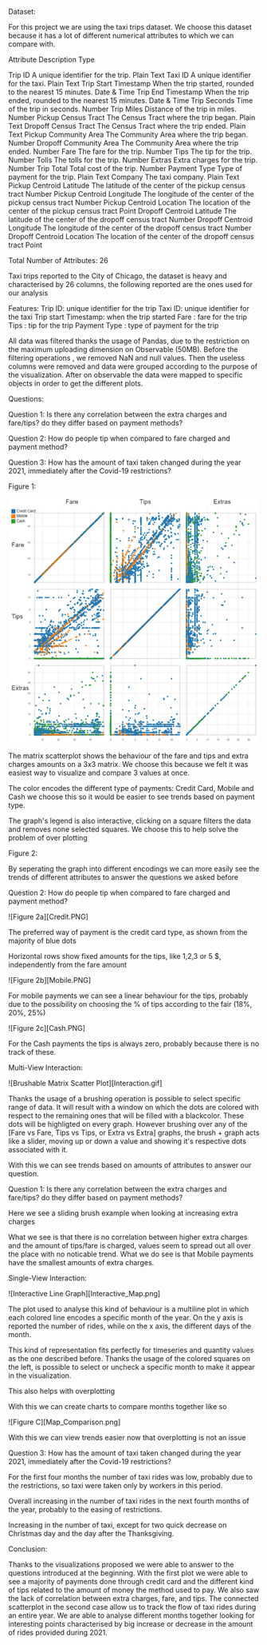 Dataset:

For this project we are using the taxi trips dataset. We choose this dataset because it has a lot of different numerical attributes to which we can compare with.


Attribute                   Description                                                 Type         

Trip ID	                    A unique identifier for the trip.                           Plain Text
Taxi ID	                    A unique identifier for the taxi.                           Plain Text
Trip Start Timestamp	    When the trip started, rounded to the nearest 15 minutes.   Date & Time
Trip End Timestamp	        When the trip ended, rounded to the nearest 15 minutes.     Date & Time
Trip Seconds	            Time of the trip in seconds.                                Number
Trip Miles	                Distance of the trip in miles.                              Number
Pickup Census Tract	        The Census Tract where the trip began.                      Plain Text
Dropoff Census Tract	    The Census Tract where the trip ended.                      Plain Text
Pickup Community Area	    The Community Area where the trip began.                    Number
Dropoff Community Area	    The Community Area where the trip ended.                    Number
Fare	                    The fare for the trip.                                      Number
Tips	                    The tip for the trip.                                       Number
Tolls	                    The tolls for the trip.                                     Number
Extras	                    Extra charges for the trip.                                 Number
Trip Total	                Total cost of the trip.                                     Number
Payment Type	            Type of payment for the trip.                               Plain Text
Company	                    The taxi company.                                           Plain Text
Pickup Centroid Latitude	The latitude of the center of the pickup census tract       Number
Pickup Centroid Longitude	The longitude of the center of the pickup census tract      Number
Pickup Centroid Location	The location of the center of the pickup census tract       Point
Dropoff Centroid Latitude	The latitude of the center of the dropoff census tract      Number
Dropoff Centroid Longitude	The longitude of the center of the dropoff census tract     Number
Dropoff Centroid Location	The location of the center of the dropoff census tract      Point

Total Number of Attributes: 26

Taxi trips reported to the City of Chicago, the dataset is heavy and characterised by 26 columns, the following reported are the ones used for our analysis

Features:
Trip ID: unique identifier for the trip
Taxi ID: unique identifier for the taxi
Trip start Timestamp: when the trip started
Fare : fare for the trip
Tips : tip for the trip 
Payment Type : type of payment for the trip

All data was filtered thanks the usage of Pandas, due to the restriction on the maximum uploading dimension on Observable (50MB). Before the filtering operations , we removed NaN and null values. Then the useless columns were removed and data were grouped according to the purpose of the visualization. After on observable the data were mapped to specific objects in order to get the different plots.


Questions:

Question 1:
    Is there any correlation between the extra charges and fare/tips? do they differ based on payment methods? 

Question 2:
    How do people tip when compared to fare charged and payment method?

Question 3:
    How has the amount of taxi taken changed during the year 2021, immediately after the Covid-19 restrictions?

Figure 1:

![Scatter Plot Matrix](Multi-Scatter.PNG)


The matrix scatterplot shows the behaviour of the fare and tips and extra charges amounts on a 3x3 matrix.
We choose this because we felt it was easiest way to visualize and compare 3 values at once. 

The color encodes the different type of payments: Credit Card, Mobile and Cash
we choose this so it would be easier to see trends based on payment type.

The graph's legend is also interactive, clicking on a square filters the data and removes none selected squares.
We choose this to help solve the problem of over plotting


Figure 2:

By seperating the graph into different encodings we can more easily see the trends of different attributes
to answer the questions we asked before

Question 2:
    How do people tip when compared to fare charged and payment method?

![Figure 2a][Credit.PNG]

The preferred way of payment is the credit card type, as shown from the majority of blue dots

Horizontal rows show fixed amounts for the tips, like 1,2,3 or 5 $, independently from the fare amount 

![Figure 2b][Mobile.PNG]

For mobile payments we can see a linear behaviour for the tips, 
probably due to the possibility on choosing the % of tips according to the fair (18%, 20%, 25%)


![Figure 2c][Cash.PNG]

For the Cash payments the tips is always zero, probably because there is no track of these.


Multi-View Interaction:

![Brushable Matrix Scatter Plot][Interaction.gif]


Thanks the usage of a brushing operation is possible to select specific range of data. It will result with a window on which the dots are colored with respect to the remaining ones that will be filled with a blackcolor. These dots will be highligted on every graph. However brushing over any of the [Fare vs Fare, Tips vs Tips, or Extra vs Extra] graphs, the brush + graph acts like a slider, moving up or down a value and showing it's respective dots associated with it. 

With this we can see trends based on amounts of attributes to answer our question.

Question 1:
    Is there any correlation between the extra charges and fare/tips? do they differ based on payment methods? 


Here we see a sliding brush example when looking at increasing extra charges

What we see is that there is no correlation between	 higher extra charges and the amount of tips/fare is charged, values seem to spread out all over the place with no noticable trend. What we do see is that Mobile payments have the smallest amounts of extra charges.




Single-View Interaction:

![Interactive Line Graph][Interactive_Map.png]


The plot used to analyse this kind of behaviour is a multiline plot in which each colored line encodes a specific month of the year. On the y axis is reported the number of rides, while on the x axis, the different days of the month. 

This kind of representation fits perfectly for timeseries and quantity values as the one described before.
Thanks the usage of the colored squares on the left, is possible to select or uncheck a specific month to make it appear in the visualization.

This also helps with overplotting

With this we can create charts to compare months together like so

![Figure C][Map_Comparison.png]

With this we can view trends easier now that overplotting is not an issue

Question 3:
    How has the amount of taxi taken changed during the year 2021, immediately after the Covid-19 restrictions?


For the first four months the number of taxi rides was low, probably due to the restrictions, so taxi were taken only by workers in this period.

Overall increasing in the number of taxi rides in the next fourth months of the year, probably to the easing of restrictions.

Increasing in the number of taxi, except for two quick decrease on Christmas day and the day after the Thanksgiving.



Conclusion:

Thanks to the visualizations proposed we were able to answer to the questions introduced at the beginning.
With the first plot we were able to see a majority of payments done through credit card and the different kind of tips related to the amount of money the method used to pay. We also saw the lack of correlation between extra charges, fare, and tips.
The connected scatterplot in the second case allow us to track the flow of taxi rides during an entire year. We are able to analyse different months together looking for interesting points characterised by big increase or decrease in the amount of rides provided during 2021.


